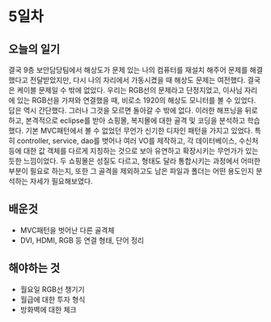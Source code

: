 # 5일차
## 오늘의 일기
결국 9층 보안담당팀에서 해상도가 문제 있는 나의 컴퓨터를 재설치 해주어 문제를 해결했다고 전달받았지만, 다시 나의 자리에서 가동시켰을 때 해상도 문제는 여전했다. 결국은 케이블 문제일 수 밖에 없았다.
우리는 RGB선의 문제라고 단정지었고, 이사님 자리에 있는 RGB선을 가져와 연결했을 때, 비로소 1920의 해상도 모니터를 볼 수 있었다. 답은 역시 간단했다. 그러나 그것을 모르면 돌아갈 수 밖에 없다.
이러한 해프닝을 뒤로 하고, 본격적으로 eclipse를 받아 쇼핑몰, 복지몰에 대한 골격 및 코딩을 분석하고 학습했다. 기본 MVC패턴에서 볼 수 없었던 무언가 신기한 디자인 패턴을 가지고 있었다.
특히 controller, service, dao를 벗어나 여러 VO를 제작하고, 각 데이터베이스, 수신처 등에 대한 값 객체를 다르게 지칭하는 것으로 보아 유연하고 확장시키는 무언가가 있는 듯한 느낌이었다.
두 쇼핑몰은 성질도 다르고, 형태도 달라 통합시키는 과정에서 어떠한 부분이 필요로 하는지, 또한 그 골격을 제외하고도 남은 파일과 폴더는 어떤 용도인지 분석하는 자세가 필요해보였다.

## 배운것
- MVC패턴을 벗어난 다른 골격체
- DVI, HDMI, RGB 등 연결 형태, 단어 정리

## 해야하는 것
- 월요일 RGB선 챙기기
- 월급에 대한 투자 형식
- 방화벽에 대한 체크
